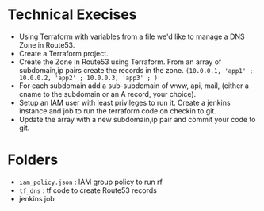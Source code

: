 # Technical Execises

- Using Terraform with variables from a file we'd like to manage a DNS Zone in Route53.
- Create a Terraform project.
- Create the Zone in Route53 using Terraform.
From an array of subdomain,ip pairs create the records in the zone. ``(10.0.0.1, 'app1' ; 10.0.0.2, 'app2' ; 10.0.0.3, 'app3' ; )``
- For each subdomain add a sub-subdomain of www, api, mail, (either a cname to the subdomain or an A record, your choice).
- Setup an IAM user with least privileges to run it.
Create a jenkins instance and job to run the terraform code on checkin to git.
- Update the array with a new subdomain,ip pair and commit your code to git.


# Folders
- ``iam_policy.json`` : IAM group policy to run rf
- ``tf_dns`` : tf code to create Route53 records
- jenkins job 
